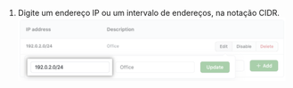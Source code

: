1. Digite um endereço IP ou um intervalo de endereços, na notação CIDR. ![Campo-chave para adicionar endereço IP](/assets/images/help/security/ip-address-edit-field.png)
